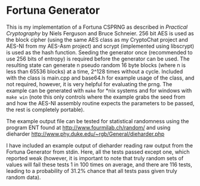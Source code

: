 Fortuna Generator
=================

This is my implementation of a Fortuna CSPRNG as described in *Practical Cryptography* by Niels Ferguson and Bruce Schneier.
256 bit AES is used as the block cipher (using the same AES class as my CryptoChat project and AES-NI from my AES-Asm project)
and scrypt (implemented using libscrypt) is used as the hash function. Seeding the generator once (recommended to use 256 bits of entropy) is
required before the generator can be used. The resulting state can generate n pseudo random 16 byte blocks (where n is less than 65536 blocks) at a time,
2^128 times without a cycle. Included with the class is main.cpp and base64.h for example usage of the class, and not required, however,
it is very helpful for evaluating the prng. The example can be generated with `make` for *nix systems and for windows with `make win`
(note this only controls where the example grabs the seed from and how the AES-NI assembly routine expects the parameters to be passed, the rest is completely portable).

The example output file can be tested for statistical randomness using the program ENT found at http://www.fourmilab.ch/random/
and using dieharder http://www.phy.duke.edu/~rgb/General/dieharder.php

I have included an example output of dieharder reading raw output from the Fortuna Generator from stdin.
Here, all the tests passed except one, which reported weak (however, it is important to note that truly random sets of
values will fail these tests 1 in 100 times on average, and there are 116 tests, leading to a probability of 31.2% chance that all tests pass
given truly random data).
